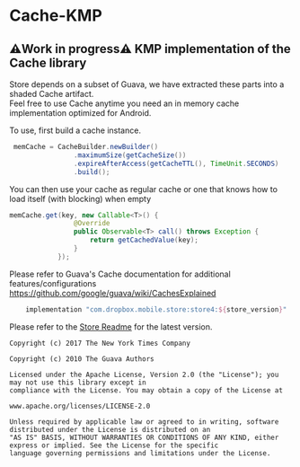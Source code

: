 Cache-KMP
===================
## ⚠️Work in progress⚠ KMP implementation of the Cache library

Store depends on a subset of Guava, we have extracted these parts into a shaded Cache artifact.  
Feel free to use Cache anytime you need an in memory cache implementation optimized for Android.


To use, first build a cache instance.

```java
 memCache = CacheBuilder.newBuilder()
                .maximumSize(getCacheSize())
                .expireAfterAccess(getCacheTTL(), TimeUnit.SECONDS)
                .build();
```

You can then use your cache as regular cache or one that knows how to load itself (with blocking) when empty
```java 
memCache.get(key, new Callable<T>() {
                @Override
                public Observable<T> call() throws Exception {
                    return getCachedValue(key);
                }
            });
 ```

Please refer to Guava's Cache documentation for additional features/configurations
https://github.com/google/guava/wiki/CachesExplained

```groovy
	implementation "com.dropbox.mobile.store:store4:${store_version}"
```
Please refer to the [Store Readme](https://github.com/dropbox/Store/blob/main/README.md#latest-version) for the latest version.

```
Copyright (c) 2017 The New York Times Company

Copyright (c) 2010 The Guava Authors

Licensed under the Apache License, Version 2.0 (the "License"); you may not use this library except in 
compliance with the License. You may obtain a copy of the License at

www.apache.org/licenses/LICENSE-2.0

Unless required by applicable law or agreed to in writing, software distributed under the License is distributed on an 
"AS IS" BASIS, WITHOUT WARRANTIES OR CONDITIONS OF ANY KIND, either express or implied. See the License for the specific 
language governing permissions and limitations under the License.
```